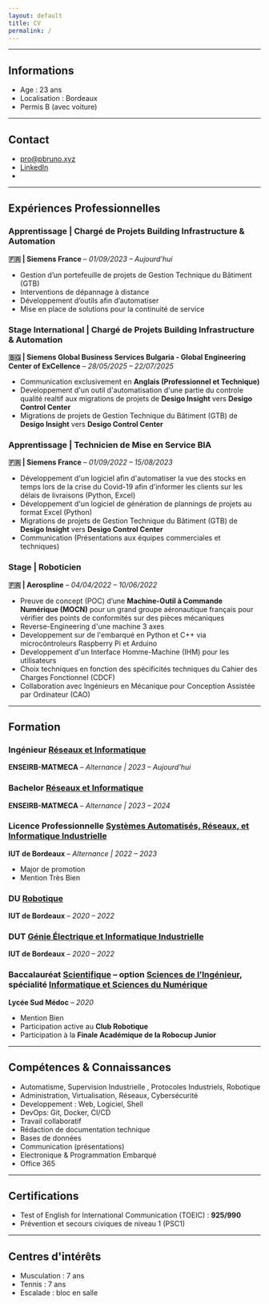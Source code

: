 ```yaml
---
layout: default
title: CV
permalink: /
---
```


---

## Informations
- Age : 23 ans
- Localisation : Bordeaux
- Permis B (avec voiture)
  
---

## Contact
- [pro@pbruno.xyz](mailto:pro@pbruno.xyz)  
- [LinkedIn](https://www.linkedin.com/in/paulbruno33)
- 
---

## Expériences Professionnelles

### Apprentissage | Chargé de Projets Building Infrastructure & Automation
**🇫🇷 | Siemens France** – *01/09/2023 – Aujourd’hui*  
- Gestion d’un portefeuille de projets de Gestion Technique du Bâtiment (GTB)
- Interventions de dépannage à distance  
- Développement d’outils afin d’automatiser  
- Mise en place de solutions pour la continuité de service  

### Stage International | Chargé de Projets Building Infrastructure & Automation
**🇧🇬 | Siemens Global Business Services Bulgaria - Global Engineering Center of ExCellence** – *28/05/2025 – 22/07/2025*  
- Communication exclusivement en **Anglais (Professionnel et Technique)**
- Developpement d'un outil d'automatisation d'une partie du controle qualité realtif aux migrations de projets de **Desigo Insight** vers **Desigo Control Center** 
- Migrations de projets de Gestion Technique du Bâtiment (GTB) de **Desigo Insight** vers **Desigo Control Center**

### Apprentissage | Technicien de Mise en Service BIA
**🇫🇷 | Siemens France** – *01/09/2022 – 15/08/2023*
- Développement d'un logiciel afin d'automatiser la vue des stocks en temps lors de la crise du Covid-19 afin d'informer les clients sur les délais de livraisons (Python, Excel)
- Développement d'un logiciel de génération de plannings de projets au format Excel (Python)
- Migrations de projets de Gestion Technique du Bâtiment (GTB) de **Desigo Insight** vers **Desigo Control Center**
- Communication (Présentations aux équipes commerciales et techniques)

### Stage | Roboticien  
**🇫🇷 | Aerospline** – *04/04/2022 – 10/06/2022*  
- Preuve de concept (POC) d’une **Machine-Outil à Commande Numérique (MOCN)** pour un grand groupe aéronautique français pour vérifier des points de conformités sur des pièces mécaniques
- Reverse-Engineering d'une machine 3 axes
- Developpement sur de l'embarqué en Python et C++ via microcôntroleurs Raspberry Pi et Arduino
- Developpement d'un Interface Homme-Machine (IHM) pour les utilisateurs
- Choix techniques en fonction des spécificités techniques du Cahier des Charges Fonctionnel (CDCF)
- Collaboration avec Ingénieurs en Mécanique pour Conception Assistée par Ordinateur (CAO)

---

## Formation

### Ingénieur [Réseaux et Informatique](https://formation-en.bordeaux-inp.fr/en/training-offer/titre-d-ingenieur-DING/ingenieur-specialite-reseaux-et-informatique-LUMF0009.html)
**ENSEIRB-MATMECA** – *Alternance | 2023 – Aujourd’hui*  

### Bachelor [Réseaux et Informatique](https://formation-en.bordeaux-inp.fr/en/training-offer/titre-d-ingenieur-DING/ingenieur-specialite-reseaux-et-informatique-LUMF0009.html)  
**ENSEIRB-MATMECA** – *Alternance | 2023 – 2024*  

### Licence Professionnelle [Systèmes Automatisés, Réseaux, et Informatique Industrielle](https://www.iut.u-bordeaux.fr/geii/images/Lpro/LP_GRADIGNAN_GEII_SARI_print.pdf) 
**IUT de Bordeaux** – *Alternance | 2022 – 2023*  
- Major de promotion  
- Mention Très Bien  

### DU [Robotique](https://www.iut.u-bordeaux.fr/formations/ra/)
**IUT de Bordeaux** – *2020 – 2022*  

### DUT [Génie Électrique et Informatique Industrielle](https://www.iut.u-bordeaux.fr/geii/)  
**IUT de Bordeaux** – *2020 – 2022*  

### Baccalauréat [Scientifique](https://fr.wikipedia.org/wiki/Baccalaur%C3%A9at_scientifique) – option [Sciences de l’Ingénieur](https://fr.wikipedia.org/wiki/Sciences_de_l%27ing%C3%A9nieur#:~:text=En%20France-,Enseignement%20au%20lyc%C3%A9e,que%20qu'enseignement%20de%20sp%C3%A9cialit%C3%A9.), spécialité [Informatique et Sciences du Numérique](https://fr.wikipedia.org/wiki/Informatique_et_sciences_du_num%C3%A9rique)  
**Lycée Sud Médoc** – *2020*  
- Mention Bien  
- Participation active au **Club Robotique**  
- Participation à la **Finale Académique de la Robocup Junior**  

---

## Compétences & Connaissances
- Automatisme, Supervision Industrielle , Protocoles Industriels, Robotique
- Administration, Virtualisation, Réseaux, Cybersécurité
- Developpement : Web, Logiciel, Shell
- DevOps: Git, Docker, CI/CD
- Travail collaboratif
- Rédaction de documentation technique
- Bases de données
- Communication (présentations)
- Electronique & Programmation Embarqué
- Office 365

---

## Certifications
- Test of English for International Communication (TOEIC) : **925/990**
- Prévention et secours civiques de niveau 1 (PSC1)

---

## Centres d'intérêts
- Musculation : 7 ans
- Tennis : 7 ans
- Escalade : bloc en salle
